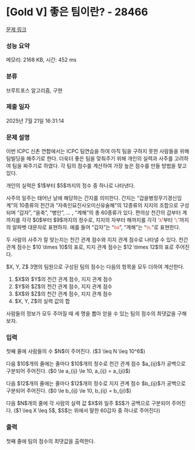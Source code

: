 # [Gold V] 좋은 팀이란? - 28466 

[문제 링크](https://www.acmicpc.net/problem/28466) 

### 성능 요약

메모리: 2168 KB, 시간: 452 ms

### 분류

브루트포스 알고리즘, 구현

### 제출 일자

2025년 7월 21일 16:31:14

### 문제 설명

<p>이번 ICPC 신촌 연합에서는 ICPC 팀연습을 하여 아직 팀을 구하지 못한 사람들을 위해 팀빌딩을 해주기로 한다. 더욱더 좋은 팀을 맞춰주기 위해 개인의 실력과 사주를 고려하여 팀을 짜주기로 하였다. 각 팀의 점수를 계산하여 가장 높은 점수를 만들 방법을 찾고 있다.</p>

<p>개인의 실력은 $1$부터 $5$까지의 정수 중 하나로 나타낸다.</p>

<p>사주의 일주는 태어난 날에 해당하는 간지를 의미한다. 간지는 “갑을병정무기경신임계”의 10종류의 천간과 “자축인묘진사오미신유술해”의 12종류의 지지의 조합으로 구성되며 “갑자”, “을축”, “병인”, ... , “계해”의 총 60종류가 있다. 편의상 천간의 갑부터 계까지를 각각 $0$부터 $9$까지의 정수로, 지지의 자부터 해까지를 각각 ‘<span style="color:#e74c3c;"><code>A</code></span>’부터 ‘<span style="color:#e74c3c;"><code>L</code></span>’까지의 알파벳 대문자로 표현하자. 예를 들어 “갑자”는 “<span style="color:#e74c3c;"><code>0A</code></span>”, “계해”는 “<span style="color:#e74c3c;"><code>9L</code></span>”로 표현한다.</p>

<p>두 사람의 사주가 잘 맞는지는 천간 관계 점수와 지지 관계 점수로 나타낼 수 있다. 천간 관계 점수는 $10 \times 10$의 표로, 지지 관계 점수는 $12 \times 12$의 표로 주어진다.</p>

<p>$X, Y, Z$ 3명의 팀원으로 구성된 팀의 점수는 다음의 항목을 모두 더하여 계산한다.</p>

<ol>
	<li>$X$와 $Y$의 천간 관계 점수, 지지 관계 점수</li>
	<li>$Y$와 $Z$의 천간 관계 점수, 지지 관계 점수</li>
	<li>$X$와 $Z$의 천간 관계 점수, 지지 관계 점수</li>
	<li>$X, Y, Z$의 실력 값의 합</li>
</ol>

<p>사람들의 정보가 모두 주어질 때 세 명을 뽑아 얻을 수 있는 팀의 점수의 최댓값을 구해보자.</p>

### 입력 

 <p>첫째 줄에 사람들의 수 $N$이 주어진다. ($3 \leq N \leq 10^6$)</p>

<p>다음 $10$개의 줄에는 줄마다 $10$개의 정수로 천간 관계 점수 $a_{ij}$가 공백으로 구분되어 주어진다. ($0 \le a_{ij} \le 10, a_{ij} = a_{ji}$)</p>

<p>다음 $12$개의 줄에는 줄마다 $12$개의 정수로 지지 관계 점수 $b_{ij}$가 공백으로 구분되어 주어진다. ($0 \le b_{ij} \le 10, b_{ij} = b_{ji}$)</p>

<p>다음 $N$개의 줄에 각 사람의 실력 값 $X$와 일주 $S$가 공백으로 구분되어 주어진다. ($1 \leq X \leq 5$, $S$는 위에서 말한 60갑자 중 하나로 주어진다)</p>

### 출력 

 <p>첫째 줄에 팀의 점수의 최댓값을 출력한다.</p>

